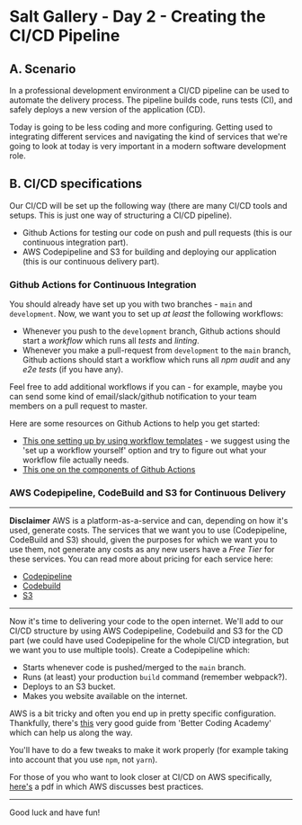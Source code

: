 # Salt Gallery - Day 2 - Creating the CI/CD Pipeline

## A. Scenario

In a professional development environment a CI/CD pipeline can be used to automate the delivery process. The pipeline builds code, runs tests (CI), and safely deploys a new version of the application (CD).

Today is going to be less coding and more configuring. Getting used to integrating different services and navigating the kind of services that we're going to look at today is very important in a modern software development role.

## B. CI/CD specifications

Our CI/CD will be set up the following way (there are many CI/CD tools and setups. This is just one way of structuring a CI/CD pipeline).

- Github Actions for testing our code on push and pull requests (this is our continuous integration part).
- AWS Codepipeline and S3 for building and deploying our application (this is our continuous delivery part).

### Github Actions for Continuous Integration

You should already have set up you with two branches - `main` and `development`. Now, we want you to set up _at least_ the following workflows:

- Whenever you push to the `development` branch, Github actions should start a _workflow_ which runs all _tests_ and _linting_.
- Whenever you make a pull-request from `development` to the `main` branch, Github actions should start a workflow which runs all _npm audit_ and any _e2e tests_ (if you have any).

Feel free to add additional workflows if you can - for example, maybe you can send some kind of email/slack/github notification to your team members on a pull request to master.

Here are some resources on Github Actions to help you get started:

- [This one setting up by using workflow templates](https://docs.github.com/en/free-pro-team@latest/actions/guides/setting-up-continuous-integration-using-workflow-templates) - we suggest using the 'set up a workflow yourself' option and try to figure out what your workflow file actually needs.
- [This one on the components of Github Actions](https://docs.github.com/en/free-pro-team@latest/actions/learn-github-actions/introduction-to-github-actions#understanding-the-workflow-file)

### AWS Codepipeline, CodeBuild and S3 for Continuous Delivery

---

**Disclaimer** AWS is a platform-as-a-service and can, depending on how it's used, generate costs. The services that we want you to use (Codepipeline, CodeBuild and S3) should, given the purposes for which we want you to use them, not generate any costs as any new users have a _Free Tier_ for these services. You can read more about pricing for each service here:

- [Codepipeline](https://aws.amazon.com/codepipeline/pricing/)
- [Codebuild](https://aws.amazon.com/codebuild/pricing/)
- [S3](https://aws.amazon.com/s3/pricing/)

---

Now it's time to delivering your code to the open internet. We'll add to our CI/CD structure by using AWS Codepipeline, Codebuild and S3 for the CD part (we could have used Codepipeline for the whole CI/CD integration, but we want you to use multiple tools). Create a Codepipeline which:

- Starts whenever code is pushed/merged to the `main` branch.
- Runs (at least) your production `build` command (remember webpack?).
- Deploys to an S3 bucket.
- Makes you website available on the internet.

AWS is a bit tricky and often you end up in pretty specific configuration. Thankfully, there's [this](https://www.youtube.com/watch?v=zkNdHv1iMgY&ab_channel=BetterCodingAcademy) very good guide from 'Better Coding Academy' which can help us along the way.

You'll have to do a few tweaks to make it work properly (for example taking into account that you use `npm`, not `yarn`).

For those of you who want to look closer at CI/CD on AWS specifically, [here's](https://d1.awsstatic.com/whitepapers/DevOps/practicing-continuous-integration-continuous-delivery-on-AWS.pdf) a pdf in which AWS discusses best practices.

---

Good luck and have fun!
